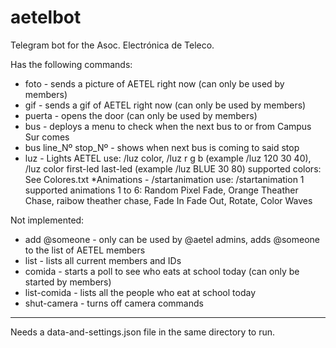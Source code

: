 # aetelbot

Telegram bot for the Asoc. Electrónica de Teleco.


Has the following commands:

* foto - sends a picture of AETEL right now (can only be used by members)
* gif - sends a gif of AETEL right now (can only be used by members)
* puerta - opens the door (can only be used by members)
* bus - deploys a menu to check when the next bus to or from Campus Sur comes
* bus line_Nº stop_Nº - shows when next bus is coming to said stop
* luz - Lights AETEL
	use: /luz color, /luz r g b (example /luz 120 30 40), /luz color first-led last-led (example /luz BLUE 30 80)
	supported colors: See Colores.txt
*Animations - /startanimation
	use: /startanimation 1
	supported animations 1 to 6: Random Pixel Fade, Orange Theather Chase, raibow theather chase, Fade In Fade Out, Rotate, Color Waves

Not implemented:

* add @someone - only can be used by @aetel admins, adds @someone to the list of AETEL members
* list - lists all current members and IDs
* comida - starts a poll to see who eats at school today (can only be started by members)
* list-comida - lists all the people who eat at school today
* shut-camera - turns off camera commands

---

Needs a data-and-settings.json file in the same directory to run.
